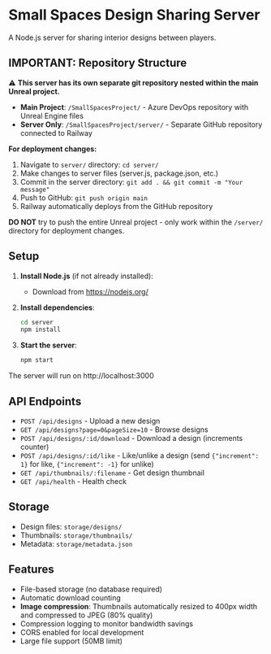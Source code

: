 # Small Spaces Design Sharing Server

A Node.js server for sharing interior designs between players.

## IMPORTANT: Repository Structure

⚠️ **This server has its own separate git repository nested within the main Unreal project.**

- **Main Project**: `/SmallSpacesProject/` - Azure DevOps repository with Unreal Engine files
- **Server Only**: `/SmallSpacesProject/server/` - Separate GitHub repository connected to Railway

**For deployment changes:**
1. Navigate to `server/` directory: `cd server/`  
2. Make changes to server files (server.js, package.json, etc.)
3. Commit in the server directory: `git add . && git commit -m "Your message"`
4. Push to GitHub: `git push origin main`
5. Railway automatically deploys from the GitHub repository

**DO NOT** try to push the entire Unreal project - only work within the `/server/` directory for deployment changes.

## Setup

1. **Install Node.js** (if not already installed):
   - Download from https://nodejs.org/

2. **Install dependencies**:
   ```bash
   cd server
   npm install
   ```

3. **Start the server**:
   ```bash
   npm start
   ```

The server will run on http://localhost:3000

## API Endpoints

- `POST /api/designs` - Upload a new design
- `GET /api/designs?page=0&pageSize=10` - Browse designs
- `POST /api/designs/:id/download` - Download a design (increments counter)
- `POST /api/designs/:id/like` - Like/unlike a design (send `{"increment": 1}` for like, `{"increment": -1}` for unlike)
- `GET /api/thumbnails/:filename` - Get design thumbnail
- `GET /api/health` - Health check

## Storage

- Design files: `storage/designs/`
- Thumbnails: `storage/thumbnails/`
- Metadata: `storage/metadata.json`

## Features

- File-based storage (no database required)
- Automatic download counting
- **Image compression**: Thumbnails automatically resized to 400px width and compressed to JPEG (80% quality)
- Compression logging to monitor bandwidth savings
- CORS enabled for local development
- Large file support (50MB limit)